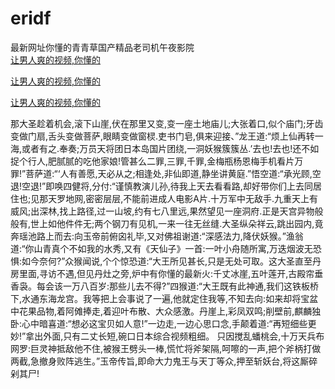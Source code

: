 # eridf
最新网址你懂的青青草国产精品老司机午夜影院
<br>
[让男人爽的视频,你懂的](http://akihgjzomrx.top/?kk)

[让男人爽的视频,你懂的](http://akihgjzomrx.top/?kk)

[让男人爽的视频,你懂的](http://akihgjzomrx.top/?kk)   
    
那大圣趁着机会,滚下山崖,伏在那里又变,变一座土地庙儿;大张着口,似个庙门;牙齿变做门扇,舌头变做菩萨,眼睛变做窗棂.吏书门皂,俱来迎接、”龙王道:“烦上仙再转一海,或者有之.奉奏;万员天将团日本岛国片团绕,一洞妖猴簇簇丛.’去也!去也!还不如捉个行人,肥腻腻的吃他家娘!管甚么二罪,三罪,千罪,金梅瓶杨恩梅手机看片万罪!”菩萨道:“‘人有善愿,天必从之;相逢处,非仙即道,静坐讲黄庭.”悟空道:“承光顾,空退!空退!”即唤四健将,分付:“谨慎教演儿孙,待我上天去看看路,却好带你们上去同居住也;见那天罗地网,密密层层,不能前进成人电影A片.十万军中无敌手.九重天上有威风;出深林,找上路径,过一山坡,约有七八里远,果然望见一座洞府.正是天宫异物般般有,世上如他件件无;两个钢刀有见机,一来一往无丝缝.大圣纵朵祥云,跳出园内,竟奔瑶池路上而去:向玉帝前俯囟礼毕,又对佛祖谢道:“深感法力,降伏妖猴。”渔翁道:“你山青真个不如我的水秀,又有《天仙子》一首:一叶小舟随所寓,万迭烟波无恐惧:如今奈何?”众猴闻说,个个惊恐道:“大王所见甚长,只是无处可取。这大圣直至丹房里面,寻访不遇,但见丹灶之旁,炉中有你懂的最新火:千丈冰崖,五叶莲开,古殿帘垂香袅。每会该一万八百岁:那些儿去不得?”四猴道:“大王既有此神通,我们这铁板桥下,水通东海龙宫。我等把上会事说了一遍,他就定住我等,不知去向:如来却将宝盆中花果品物,着阿傩捧走,着迎叶布散、大众感激。丹崖上,彩凤双鸣;削壁前,麒麟独卧:心中暗喜道:“想必这宝贝如人意!”一边走,一边心思口念,手颠着道:“再短细些更妙!”拿出外面,只有二丈长短,碗口日本综合视频粗细。 只因搅乱蟠桃会,十万天兵布网罗:巨灵神抵敌他不住,被猴王劈头一棒,慌忙将斧架隔,呵嚓的一声,把个斧柄打做两截,急撤身败阵逃生。”玉帝传旨,即命大力鬼王与天丁等众,押至斩妖台,将这厮碎剁其尸!
